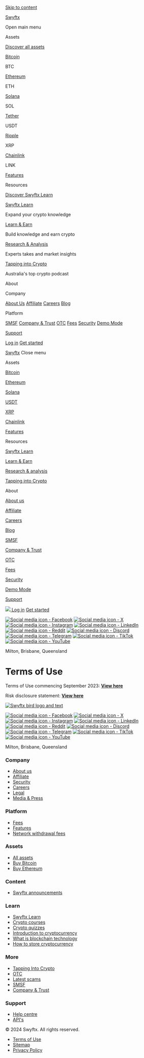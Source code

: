 [Skip to content](#main-content)

[Swyftx](https://swyftx.com/)

Open main menu

Assets

[Discover all assets](https://swyftx.com/au/buy/)

[Bitcoin](https://swyftx.com/au/buy/bitcoin/)

BTC

[Ethereum](https://swyftx.com/au/buy/ethereum/)

ETH

[Solana](https://swyftx.com/au/buy/solana/)

SOL

[Tether](https://swyftx.com/au/buy/usd-tether/)

USDT

[Ripple](https://swyftx.com/au/buy/xrp/)

XRP

[Chainlink](https://swyftx.com/au/buy/chainlink/)

LINK

[Features](https://swyftx.com/au/features/)

Resources

[Discover Swyftx Learn](https://learn.swyftx.com/)

[Swyftx Learn](https://learn.swyftx.com/)

Expand your crypto knowledge

[Learn & Earn](https://learn.swyftx.com/learn-and-earn/)

Build knowledge and earn crypto

[Research & Analysis](https://learn.swyftx.com/analysis/archive/)

Experts takes and market insights

[Tapping into Crypto](https://open.spotify.com/show/6vXjb8h307Y2OPDD3OjmNs)

Australia's top crypto podcast

About

Company

[About Us](https://swyftx.com/about/) [Affiliate](https://swyftx.com/au/affiliates/) [Careers](https://swyftx.com/careers/) [Blog](https://swyftx.com/articles/blog/)

Platform

[SMSF](https://swyftx.com/au/smsf/) [Company & Trust](https://swyftx.com/au/company-and-trusts/) [OTC](https://swyftx.com/au/otc/) [Fees](https://swyftx.com/au/fees/) [Security](https://swyftx.com/au/security/) [Demo Mode](https://swyftx.com/au/crypto-demo/)

[Support](https://support.swyftx.com/)

[Log in](https://trade.swyftx.com/) [Get started](https://trade.swyftx.com/register/)

[Swyftx](https://swyftx.com/) Close menu

Assets

[Bitcoin](https://swyftx.com/au/buy/bitcoin/)

[Ethereum](https://swyftx.com/au/buy/ethereum/)

[Solana](https://swyftx.com/au/buy/solana/)

[USDT](https://swyftx.com/au/buy/usd-tether/)

[XRP](https://swyftx.com/au/buy/xrp/)

[Chainlink](https://swyftx.com/au/buy/chainlink/)

[Features](https://swyftx.com/au/features/)

Resources

[Swyftx Learn](https://learn.swyftx.com/)

[Learn & Earn](https://learn.swyftx.com/learn-and-earn/)

[Research & analysis](https://learn.swyftx.com/analysis/archive/)

[Tapping into Crypto](https://open.spotify.com/show/6vXjb8h307Y2OPDD3OjmNs)

About

[About us](https://swyftx.com/about/)

[Affiliate](https://swyftx.com/au/affiliates/)

[Careers](https://swyftx.com/careers/)

[Blog](https://swyftx.com/articles/blog/)

[SMSF](https://swyftx.com/au/smsf/)

[Company & Trust](https://swyftx.com/au/company-and-trusts/)

[OTC](https://swyftx.com/au/otc/)

[Fees](https://swyftx.com/au/fees/)

[Security](https://swyftx.com/au/security/)

[Demo Mode](https://swyftx.com/au/crypto-demo/)

[Support](https://support.swyftx.com/)

 [![](/wp-content/themes/swyftx/images/account.svg) Log in](https://trade.swyftx.com/) [Get started](https://trade.swyftx.com/register/)

[![Social media icon - Facebook](/wp-content/themes/swyftx/images/social/icon-facebook.svg)](https://facebook.com/swyftx) [![Social media icon - X](/wp-content/themes/swyftx/images/social/icon-x.svg)](https://twitter.com/swyftxau) [![Social media icon - Instagram](/wp-content/themes/swyftx/images/social/icon-instagram.svg)](http://instagram.com/swyftx) [![Social media icon - LinkedIn](/wp-content/themes/swyftx/images/social/icon-linkedin.svg)](http://linkedin.com/company/swyftx) [![Social media icon - Reddit](/wp-content/themes/swyftx/images/social/icon-reddit.svg)](http://reddit.com/r/Swyftx/) [![Social media icon - Discord](/wp-content/themes/swyftx/images/social/icon-discord.svg)](https://discord.gg/NBDkcChSr7) [![Social media icon - Telegram](/wp-content/themes/swyftx/images/social/icon-telegram.svg)](http://t.me/SwyftxAU) [![Social media icon - TikTok](/wp-content/themes/swyftx/images/social/icon-tiktok.svg)](https://www.tiktok.com/@swyftx) [![Social media icon - YouTube](/wp-content/themes/swyftx/images/social/icon-youtube.svg)](http://youtube.com/channel/UCwY1JU3769E6flCHj1KpwbQ)

Milton, Brisbane, Queensland

Terms of Use
============

Terms of Use commencing September 2023: **[View here](https://swyftx.com/wp-content/uploads/2024/05/Swyftx-Terms-of-Use-September-2023-FINAL-New-logo-only.pdf)**

Risk disclosure statement: [**View here**](https://swyftx.com/wp-content/uploads/2024/05/Swyftx-Risk-Disclosure-Statement-27-December-2022-New-logo-only.pdf)

[![Swyftx bird logo and text](/wp-content/themes/swyftx/images/swyftx-logo.svg)](https://swyftx.com/)

[![Social media icon - Facebook](/wp-content/themes/swyftx/images/social/icon-facebook.svg)](https://facebook.com/swyftx) [![Social media icon - X](/wp-content/themes/swyftx/images/social/icon-x.svg)](https://twitter.com/swyftxau) [![Social media icon - Instagram](/wp-content/themes/swyftx/images/social/icon-instagram.svg)](http://instagram.com/swyftx) [![Social media icon - LinkedIn](/wp-content/themes/swyftx/images/social/icon-linkedin.svg)](http://linkedin.com/company/swyftx) [![Social media icon - Reddit](/wp-content/themes/swyftx/images/social/icon-reddit.svg)](http://reddit.com/r/Swyftx/) [![Social media icon - Discord](/wp-content/themes/swyftx/images/social/icon-discord.svg)](https://discord.gg/NBDkcChSr7) [![Social media icon - Telegram](/wp-content/themes/swyftx/images/social/icon-telegram.svg)](http://t.me/SwyftxAU) [![Social media icon - TikTok](/wp-content/themes/swyftx/images/social/icon-tiktok.svg)](https://www.tiktok.com/@swyftx) [![Social media icon - YouTube](/wp-content/themes/swyftx/images/social/icon-youtube.svg)](http://youtube.com/channel/UCwY1JU3769E6flCHj1KpwbQ)

Milton, Brisbane, Queensland

### Company

* [About us](https://swyftx.com/about/)
* [Affiliate](https://swyftx.com/au/affiliate/)
* [Security](https://swyftx.com/au/security/)
* [Careers](https://swyftx.com/careers/)
* [Legal](https://swyftx.com/au/legal/)
* [Media & Press](https://swyftx.com/articles/media-release/)

### Platform

* [Fees](https://swyftx.com/au/fees/)
* [Features](https://swyftx.com/au/features/)
* [Network withdrawal fees](https://swyftx.com/network-withdrawal-fees/)

### Assets

* [All assets](https://swyftx.com/au/buy/)
* [Buy Bitcoin](https://swyftx.com/au/buy/bitcoin/)
* [Buy Ethereum](https://swyftx.com/au/buy/ethereum/)

### Content

* [Swyftx announcements](https://swyftx.com/articles/announcement/)

### Learn

* [Swyftx Learn](https://learn.swyftx.com/)
* [Crypto courses](https://learn.swyftx.com/courses/)
* [Crypto quizzes](https://learn.swyftx.com/quizzes/)
* [Introduction to cryptocurrency](https://learn.swyftx.com/courses/intro-to-cryptocurrency/)
* [What is blockchain technology](https://learn.swyftx.com/courses/blockchain/)
* [How to store cryptocurrency](https://learn.swyftx.com/cryptocurrency/how-to-store-cryptocurrency/)

### More

* [Tapping Into Crypto](https://tappingintocrypto.com/)
* [OTC](https://swyftx.com/au/otc/)
* [Latest scams](https://swyftx.com/au/security/latest-scams/)
* [SMSF](https://swyftx.com/au/smsf/)
* [Company & Trust](https://swyftx.com/au/company-and-trusts/)

### Support

* [Help centre](https://support.swyftx.com/)
* [API's](https://docs.swyftx.com.au/)

© 2024 Swyftx. All rights reserved.

* [Terms of Use](https://swyftx.com/terms-of-use/)
* [Sitemap](https://swyftx.com/sitemap/)
* [Privacy Policy](https://swyftx.com/privacy-policy/)